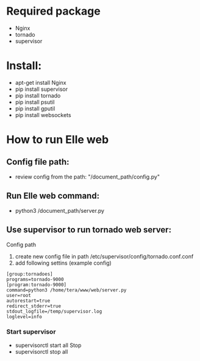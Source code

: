 # Required package
- Nginx
- tornado
- supervisor

# Install:
- apt-get install Nginx 
- pip install supervisor
- pip install tornado
- pip install psutil
- pip install gputil
- pip install websockets

# How to run Elle web
## Config file path:
- review config from the path: "/document_path/config.py"
## Run Elle web command: 
- python3 /document_path/server.py

## Use supervisor to run tornado web server:
Config path
1. create new config file in path /etc/supervisor/config/tornado.conf.conf
1. add following settins (example config)

```shell
[group:tornadoes]
programs=tornado-9000
[program:tornado-9000]
command=python3 /home/tera/www/web/server.py
user=root
autorestart=true
redirect_stderr=true
stdout_logfile=/temp/supervisor.log
loglevel=info
```

### Start supervisor
- supervisorctl start all
Stop
- supervisorctl stop all